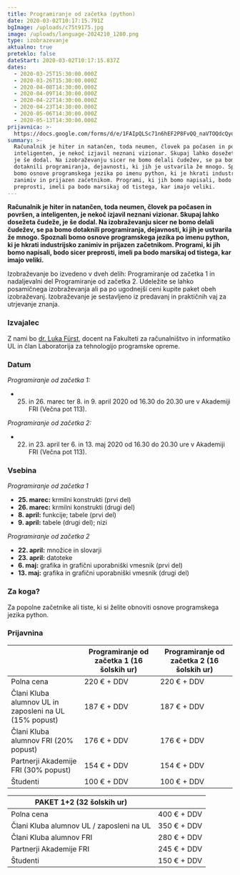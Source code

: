 ```yaml
---
title: Programiranje od začetka (python)
date: 2020-03-02T10:17:15.791Z
bgImage: /uploads/c75t9175.jpg
image: /uploads/language-2024210_1280.png
type: izobrazevanje
aktualno: true
preteklo: false
dateStart: 2020-03-02T10:17:15.837Z
dates:
  - 2020-03-25T15:30:00.000Z
  - 2020-03-26T15:30:00.000Z
  - 2020-04-08T14:30:00.000Z
  - 2020-04-09T14:30:00.000Z
  - 2020-04-22T14:30:00.000Z
  - 2020-04-23T14:30:00.000Z
  - 2020-05-06T14:30:00.000Z
  - 2020-05-13T14:30:00.000Z
prijavnica: >-
  https://docs.google.com/forms/d/e/1FAIpQLSc71n6hEF2P8FvQQ_naVTOQdcQyoHaCsvC1Ddik68Q_2-3mdg/viewform?usp=sf_link
summary: >-
  Računalnik je hiter in natančen, toda neumen, človek pa počasen in površen, a
  inteligenten, je nekoč izjavil neznani vizionar. Skupaj lahko dosežeta čudeže,
  je še dodal. Na izobraževanju sicer ne bomo delali čudežev, se pa bomo
  dotaknili programiranja, dejavnosti, ki jih je ustvarila že mnogo. Spoznali
  bomo osnove programskega jezika po imenu python, ki je hkrati industrijsko
  zanimiv in prijazen začetnikom. Programi, ki jih bomo napisali, bodo sicer
  preprosti, imeli pa bodo marsikaj od tistega, kar imajo veliki.
---
```

**Računalnik je hiter in natančen, toda neumen, človek pa počasen in površen, a inteligenten, je nekoč izjavil neznani vizionar. Skupaj lahko dosežeta čudeže, je še dodal. Na izobraževanju sicer ne bomo delali čudežev, se pa bomo dotaknili programiranja, dejavnosti, ki jih je ustvarila že mnogo. Spoznali bomo osnove programskega jezika po imenu python, ki je hkrati industrijsko zanimiv in prijazen začetnikom. Programi, ki jih bomo napisali, bodo sicer preprosti, imeli pa bodo marsikaj od tistega, kar imajo veliki.**

Izobraževanje bo izvedeno v dveh delih: Programiranje od začetka 1 in nadaljevalni del Programiranje od začetka 2. Udeležite se lahko posamičnega izobraževanja ali pa po ugodnejši ceni kupite paket obeh izobraževanj. Izobraževanje je sestavljeno iz predavanj in praktičnih vaj za utrjevanje znanja. 

### Izvajalec

Z nami bo [dr. Luka Fürst](https://akademijafri.si/izvajalci/luka-f%C3%BCrst/), docent na Fakulteti za računalništvo in informatiko UL in član Laboratorija za tehnologijo programske opreme.

### Datum

*Programiranje od začetka 1:* 

* 25. in 26. marec ter 8. in 9. april 2020 od 16.30 do 20.30 ure v Akademiji FRI (Večna pot 113).

*Programiranje od začetka 2:* 

* 22. in 23. april ter 6. in 13. maj 2020 od 16.30 do 20.30 ure v Akademiji FRI (Večna pot 113).

### Vsebina

*Programiranje od začetka 1*

* **25. marec:** krmilni konstrukti (prvi del)
* **26. marec:** krmilni konstrukti (drugi del)
* **8. april:** funkcije; tabele (prvi del)
* **9. april:** tabele (drugi del); nizi

*Programiranje od začetka 2*

* **22. april:** množice in slovarji
* **23. april:** datoteke
* **6. maj:** grafika in grafični uporabniški vmesnik (prvi del)
* **13. maj:** grafika in grafični uporabniški vmesnik (drugi del)

### Za koga?

Za popolne začetnike ali tiste, ki si želite obnoviti osnove programskega jezika python.

### Prijavnina

| | Programiranje od začetka 1 (16 šolskih ur) | Programiranje od začetka 2 (16 šolskih ur) |
| --- |  ---- |  --- |
| Polna cena | 220 € + DDV | 220 € + DDV |
| Člani Kluba alumnov UL in zaposleni na UL (15% popust) | 187 € + DDV | 187 € + DDV |
| Člani Kluba alumnov FRI (20% popust) | 176 € + DDV | 176 € + DDV |
| Partnerji Akademije FRI (30% popust) | 154 € + DDV | 154 € + DDV |
| Študenti | 100 € + DDV | 100 € + DDV |


| PAKET 1+2 (32 šolskih ur)                |             |
| ---------------------------------------- | ----------- |
| Polna cena                               | 400 € + DDV |
| Člani Kluba alumnov UL / zaposleni na UL | 350 € + DDV |
| Člani Kluba alumnov FRI                  | 280 € + DDV |
| Partnerji Akademije FRI                  | 245 € + DDV |
| Študenti                                 | 150 € + DDV |
